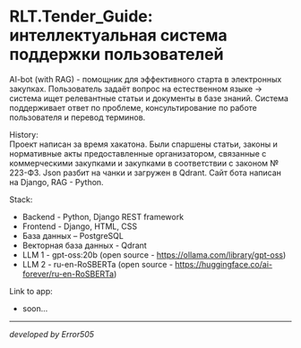 # RLT.Tender_Guide: интеллектуальная система поддержки пользователей 

AI-bot (with RAG) - помощник для эффективного старта в электронных закупках.
Пользователь задаёт вопрос на естественном языке -> система ищет релевантные статьи и документы в базе знаний.
Система поддерживает ответ по проблеме, консультирование по работе пользователя и перевод терминов.

History:  
 Проект написан за время хакатона. Были спаршены статьи, законы и нормативные акты предоставленные организатором, связанные с коммерческими закупками и закупками в соответствии с законом № 223-ФЗ. Json разбит на чанки и загружен в Qdrant. Сайт бота написан на Django, RAG - Python.

Stack:  
- Backend - Python, Django REST framework  
- Frontend - Django, HTML, CSS  
- База данных – PostgreSQL  
- Векторная база данных - Qdrant  
- LLM 1 - gpt-oss:20b (open source - https://ollama.com/library/gpt-oss)  
- LLM 2 - ru-en-RoSBERTa (open source - https://huggingface.co/ai-forever/ru-en-RoSBERTa)  

Link to app:  
- soon...

------------------------------------
*developed by Error505*
